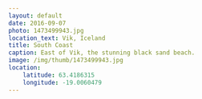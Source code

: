 ```yaml
---
layout: default
date: 2016-09-07
photo: 1473499943.jpg
location_text: Vik, Iceland
title: South Coast
caption: East of Vik, the stunning black sand beach.
image: /img/thumb/1473499943.jpg
location:
    latitude: 63.4186315
    longitude: -19.0060479
---
```

